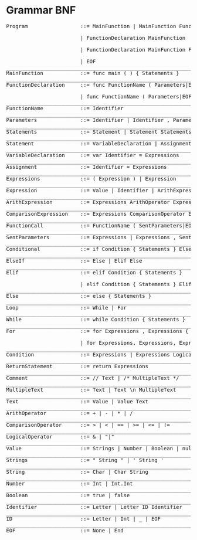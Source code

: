 # Grammar BNF
<pre>Program                 ::= MainFunction | MainFunction FunctionDeclaration

                        | FunctionDeclaration MainFunction

                        | FunctionDeclaration MainFunction FunctionDeclaration

                        | EOF
_________________________________________________________________________________________________________________________________
MainFunction            ::= func main ( ) { Statements }
_________________________________________________________________________________________________________________________________
FunctionDeclaration     ::= func FunctionName ( Parameters|EOF ) { Statements } 

                        | func FunctionName ( Parameters|EOF ) { Statements } FunctionDeclaration
_________________________________________________________________________________________________________________________________
FunctionName            ::= Identifier
_________________________________________________________________________________________________________________________________
Parameters              ::= Identifier | Identifier , Parameters  
_________________________________________________________________________________________________________________________________
Statements              ::= Statement | Statement Statements
_________________________________________________________________________________________________________________________________
Statement               ::= VariableDeclaration | Assignment | Conditional | Loop | FunctionCall | ReturnStatement | Comment | EOF
_________________________________________________________________________________________________________________________________
VariableDeclaration     ::= var Identifier = Expressions
_________________________________________________________________________________________________________________________________
Assignment              ::= Identifier = Expressions
_________________________________________________________________________________________________________________________________
Expressions             ::= ( Expression ) | Expression
_________________________________________________________________________________________________________________________________
Expression              ::= Value | Identifier | ArithExpression | ComparisonExpression | FunctionCall
_________________________________________________________________________________________________________________________________
ArithExpression         ::= Expressions ArithOperator Expressions
_________________________________________________________________________________________________________________________________
ComparisonExpression    ::= Expressions ComparisonOperator Expressions
_________________________________________________________________________________________________________________________________
FunctionCall            ::= FunctionName ( SentParameters|EOF )
_________________________________________________________________________________________________________________________________
SentParameters          ::= Expressions | Expressions , SentParameters
_________________________________________________________________________________________________________________________________
Conditional             ::= if Condition { Statements } ElseIf|EOF
_________________________________________________________________________________________________________________________________
ElseIf                  ::= Else | Elif Else
_________________________________________________________________________________________________________________________________
Elif                    ::= elif Condition { Statements }

                        | elif Condition { Statements } Elif
_________________________________________________________________________________________________________________________________
Else                    ::= else { Statements }
_________________________________________________________________________________________________________________________________
Loop                    ::= While | For
_________________________________________________________________________________________________________________________________
While                   ::= while Condition { Statements }
_________________________________________________________________________________________________________________________________
For                     ::= for Expressions , Expressions { Statements }

                        | for Expressions, Expressions, Expressions { Statements }
_________________________________________________________________________________________________________________________________
Condition               ::= Expressions | Expressions LogicalOperator Expressions
_________________________________________________________________________________________________________________________________
ReturnStatement         ::= return Expressions
_________________________________________________________________________________________________________________________________
Comment                 ::= // Text | /* MultipleText */
_________________________________________________________________________________________________________________________________
MultipleText            ::= Text | Text \n MultipleText
_________________________________________________________________________________________________________________________________
Text                    ::= Value | Value Text
_________________________________________________________________________________________________________________________________
ArithOperator           ::= + | - | * | /
_________________________________________________________________________________________________________________________________
ComparisonOperator      ::= > | < | == | >= | <= | != 
_________________________________________________________________________________________________________________________________
LogicalOperator         ::= & | "|"
_________________________________________________________________________________________________________________________________
Value                   ::= Strings | Number | Boolean | null
_________________________________________________________________________________________________________________________________
Strings                 ::= " String " | ' String '
_________________________________________________________________________________________________________________________________
String                  ::= Char | Char String
_________________________________________________________________________________________________________________________________
Number                  ::= Int | Int.Int
_________________________________________________________________________________________________________________________________
Boolean                 ::= true | false
_________________________________________________________________________________________________________________________________
Identifier              ::= Letter | Letter ID Identifier
_________________________________________________________________________________________________________________________________
ID                      ::= Letter | Int | _ | EOF
_________________________________________________________________________________________________________________________________
EOF                     ::= None | End